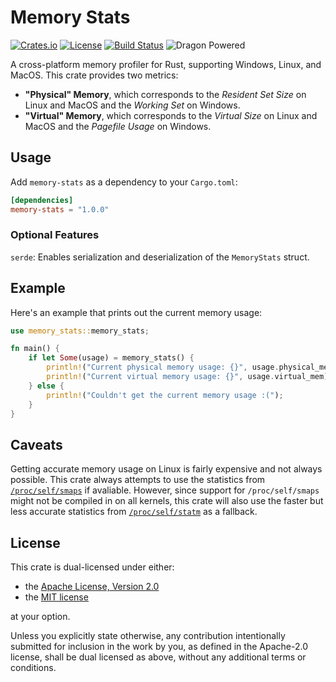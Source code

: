 # Memory Stats

[![Crates.io](https://img.shields.io/crates/v/memory-stats.svg)](https://crates.io/crates/memory-stats)
[![License](https://img.shields.io/crates/l/memory-stats)](https://github.com/Arc-blroth/memory-stats)
[![Build Status](https://github.com/Arc-blroth/memory-stats/workflows/CI/badge.svg)](https://github.com/Arc-blroth/memory-stats/actions?query=workflow:"CI")
![Dragon Powered](https://img.shields.io/badge/%F0%9F%90%89-dragon%20powered-brightgreen)

A cross-platform memory profiler for Rust, supporting Windows, Linux, and MacOS. This crate provides two metrics:

- **"Physical" Memory**, which corresponds to the _Resident Set Size_ on Linux and MacOS and the _Working Set_ on Windows.
- **"Virtual" Memory**, which corresponds to the _Virtual Size_ on Linux and MacOS and the _Pagefile Usage_ on Windows.

## Usage

Add `memory-stats` as a dependency to your `Cargo.toml`:

```toml
[dependencies]
memory-stats = "1.0.0"
```

### Optional Features

`serde`: Enables serialization and deserialization of the `MemoryStats` struct.

## Example

Here's an example that prints out the current memory usage:

```rs
use memory_stats::memory_stats;

fn main() {
    if let Some(usage) = memory_stats() {
        println!("Current physical memory usage: {}", usage.physical_mem);
        println!("Current virtual memory usage: {}", usage.virtual_mem);
    } else {
        println!("Couldn't get the current memory usage :(");
    }
}
```

## Caveats

Getting accurate memory usage on Linux is fairly expensive and not always possible. This crate always attempts to use the statistics from
[`/proc/self/smaps`](https://man7.org/linux/man-pages/man5/proc.5.html#:~:text=See%20user_namespaces%287%29.-,/proc/%5Bpid%5D/smaps,-%28since%20Linux%202.6.14)
if avaliable. However, since support for `/proc/self/smaps` might not be compiled in on all kernels, this crate will also use the faster but less accurate statistics from
[`/proc/self/statm`](https://man7.org/linux/man-pages/man5/proc.5.html#:~:text=by%0A%20%20%20%20%20%20%20%20%20%20%20%20%20%20%20%20%20%20%20%20%20waitpid%282%29.-,/proc/%5Bpid%5D/statm,-Provides%20information%20about)
as a fallback.

## License

This crate is dual-licensed under either:

- the [Apache License, Version 2.0](LICENSE-APACHE)
- the [MIT license](LICENSE-MIT)

at your option.

Unless you explicitly state otherwise, any contribution intentionally submitted
for inclusion in the work by you, as defined in the Apache-2.0 license, shall be dual licensed as above, without any
additional terms or conditions.

